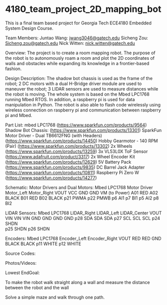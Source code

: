 # 4180_team_project_2D_mapping_bot

This is a final team based project for Georgia Tech ECE4180 Embedded System Design Course.

Team Members:
    Juntao Wang: jwang3046@gatech.edu
    Sicheng Zou: Sicheng.zou@gatech.edu
    Nick Witten: nick.witten@gatech.edu
    
Overview:
    The project is to create a room mapping robot. The purpose of the robot is to autonomously roam a room and plot the 2D coordinates of walls and obstacles while expanding its knowledge in a frontier-based fashion.

Design Description:
    The shadow bot chassis is used as the frame of the robot; 2 DC motors with a dual H-Bridge driver module are used to maneuver the robot; 3 LIDAR sensors are used to measure distances while the robot is moving. The whole system is based on the Mbed LPC1768 running Mbed RTOS. In addition, a raspberry pi is used for data manipulation in Python. The robot is also able to flash code wirelessly using wireless connection on raspberry pi and communication between raspberry pi and Mbed. 

Part List:
mbed LPC1768 (https://www.sparkfun.com/products/9564)
Shadow Bot Chassis: (https://www.sparkfun.com/products/13301)
SparkFun Motor Driver - Dual TB6612FNG (with Headers) (https://www.sparkfun.com/products/14450)
Hobby Gearmotor - 140 RPM (Pair) (https://www.sparkfun.com/products/13302)
2x Wheels (https://www.sparkfun.com/products/13259)
3x VL53L0X ToF Sensor (https://www.adafruit.com/product/3317)
2x Wheel Encoder Kit (https://www.sparkfun.com/products/12629)
5V Battery Pack (https://www.sparkfun.com/products/9835)
DC Barrel Jack Adapter (https://www.sparkfun.com/products/10811)
Raspberry Pi Zero W (https://www.sparkfun.com/products/14277)
    
Schematic:
Motor Drivers and Dual Motors:
Mbed LPC1768   Motor Driver   Motor_Left  Motor_Right
VOUT           VCC
GND            GND
               VM (to Power)
               A01            RED
               A02            BLACK
               B01                        RED
               B02                        BLACK
p21            PWMA
p22            PMWB
p6             AI1
p7             BI1
p5             AI2
p8             BI2

LIDAR Sensors:
Mbed LPC1768   LIDAR_Right   LIDAR_Left   LIDAR_Center
VOUT           VIN           VIN          VIN
GND            GND           GND          GND
p28            SDA           SDA          SDA
p27            SCL           SCL          SCL
p24            SHDN      
p25                          SHDN
p26                                      SHDN

Encoders:
Mbed LPC1768   Encoder_Left   Encoder_Right
VOUT           RED            RED
GND            BLACK          BLACK
p11            WHITE
p12                           WHITE

Source Codes:

Photos/Videos:


Lowest EndGoal:

To make the robot walk straight along a wall and measure the distance between the robot and the wall

Solve a simple maze and walk through one path.
